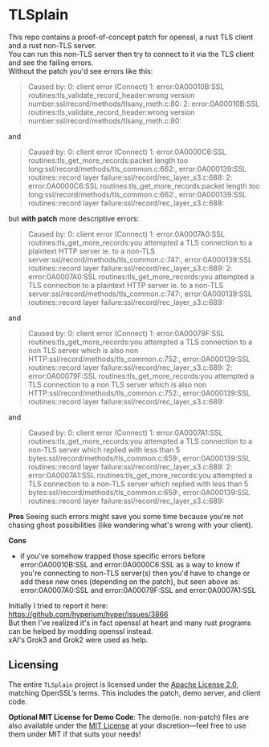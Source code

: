 # TLSplain

This repo contains a proof-of-concept patch for openssl, a rust TLS client and a rust non-TLS server.  
You can run this non-TLS server then try to connect to it via the TLS client and see the failing errors.  
Without the patch you'd see errors like this:  
  
> Caused by:
>    0: client error (Connect)
>    1: error:0A00010B:SSL routines:tls_validate_record_header:wrong version number:ssl/record/methods/tlsany_meth.c:80:
>    2: error:0A00010B:SSL routines:tls_validate_record_header:wrong version number:ssl/record/methods/tlsany_meth.c:80:
  
and  
  
> Caused by:
>    0: client error (Connect)
>    1: error:0A0000C6:SSL routines:tls_get_more_records:packet length too long:ssl/record/methods/tls_common.c:662:, error:0A000139:SSL routines::record layer failure:ssl/record/rec_layer_s3.c:688:
>    2: error:0A0000C6:SSL routines:tls_get_more_records:packet length too long:ssl/record/methods/tls_common.c:662:, error:0A000139:SSL routines::record layer failure:ssl/record/rec_layer_s3.c:688:
  

but **with patch** more descriptive errors:  
  
> Caused by:
>    0: client error (Connect)
>    1: error:0A0007A0:SSL routines:tls_get_more_records:you attempted a TLS connection to a plaintext HTTP server ie. to a non-TLS server:ssl/record/methods/tls_common.c:747:, error:0A000139:SSL routines::record layer failure:ssl/record/rec_layer_s3.c:689:
>    2: error:0A0007A0:SSL routines:tls_get_more_records:you attempted a TLS connection to a plaintext HTTP server ie. to a non-TLS server:ssl/record/methods/tls_common.c:747:, error:0A000139:SSL routines::record layer failure:ssl/record/rec_layer_s3.c:689:
  
and  
  
> Caused by:
>    0: client error (Connect)
>    1: error:0A00079F:SSL routines:tls_get_more_records:you attempted a TLS connection to a non TLS server which is also non HTTP:ssl/record/methods/tls_common.c:752:, error:0A000139:SSL routines::record layer failure:ssl/record/rec_layer_s3.c:689:
>    2: error:0A00079F:SSL routines:tls_get_more_records:you attempted a TLS connection to a non TLS server which is also non HTTP:ssl/record/methods/tls_common.c:752:, error:0A000139:SSL routines::record layer failure:ssl/record/rec_layer_s3.c:689:

  
and  
  
> Caused by:
>    0: client error (Connect)
>    1: error:0A0007A1:SSL routines:tls_get_more_records:you attempted a TLS connection to a non-TLS server which replied with less than 5 bytes:ssl/record/methods/tls_common.c:659:, error:0A000139:SSL routines::record layer failure:ssl/record/rec_layer_s3.c:689:
>    2: error:0A0007A1:SSL routines:tls_get_more_records:you attempted a TLS connection to a non-TLS server which replied with less than 5 bytes:ssl/record/methods/tls_common.c:659:, error:0A000139:SSL routines::record layer failure:ssl/record/rec_layer_s3.c:689:
  
  
**Pros**
Seeing such errors might save you some time because you're not chasing ghost possibilities (like wondering what's wrong with your client).  

**Cons**
- if you've somehow trapped those specific errors before error:0A00010B:SSL and error:0A0000C6:SSL as a way to know if you're connecting to non-TLS server(s) then you'd have to change or add these new ones (depending on the patch), but seen above as: error:0A0007A0:SSL and error:0A00079F:SSL and error:0A0007A1:SSL

Initially I tried to report it here: https://github.com/hyperium/hyper/issues/3866  
But then I've realized it's in fact openssl at heart and many rust programs can be helped by modding openssl instead.  
xAI's Grok3 and Grok2 were used as help.  

## Licensing
The entire `TLSplain` project is licensed under the [Apache License 2.0](LICENSE), matching OpenSSL’s terms. This includes the patch, demo server, and client code.

**Optional MIT License for Demo Code**: The demo(ie. non-patch) files are also available under the [MIT License](LICENSE.mit) at your discretion—feel free to use them under MIT if that suits your needs!

